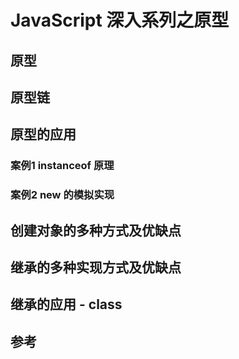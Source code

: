# JavaScript 深入系列之原型

## 原型

## 原型链

## 原型的应用

 ### 案例1 instanceof 原理

 ### 案例2 new 的模拟实现

## 创建对象的多种方式及优缺点

## 继承的多种实现方式及优缺点

## 继承的应用 - class

## 参考